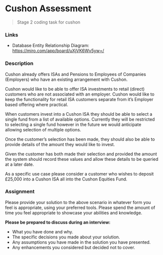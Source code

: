 # Cushon Assessment
> Stage 2 coding task for cushon

### Links
- Database Entity Relationship Diagram: https://miro.com/app/board/uXjVK6Wv5yw=/

### Description
Cushon already offers ISAs and Pensions to Employees of Companies (Employers) who have an existing arrangement with
Cushon.

Cushon would like to be able to offer ISA investments to retail (direct) customers who are not associated with an
employer. Cushon would like to keep the functionality for retail ISA customers separate from it’s Employer based offering
where practical.

When customers invest into a Cushon ISA they should be able to select a single fund from a list of available options. Currently
they will be restricted to selecting a single fund however in the future we would anticipate allowing selection of multiple
options.

Once the customer’s selection has been made, they should also be able to provide details of the amount they would like to
invest.

Given the customer has both made their selection and provided the amount the system should record these values and allow
these details to be queried at a later date.

As a specific use case please consider a customer who wishes to deposit £25,000 into a Cushon ISA all into the Cushon
Equities Fund.

### Assignment

Please provide your solution to the above scenario in whatever form you feel is appropriate, using your preferred tools.
Please spend the amount of time you feel appropriate to showcase your abilities and knowledge.

**Please be prepared to discuss during an interview:**
- What you have done and why.
- The specific decisions you made about your solution.
- Any assumptions you have made in the solution you have presented.
- Any enhancements you considered but decided not to cover.
